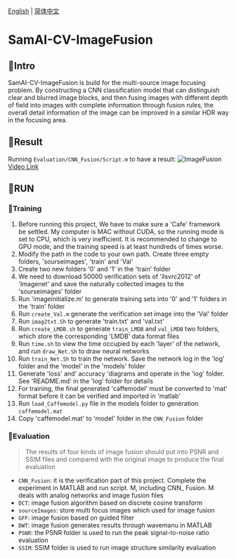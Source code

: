 [English](./README.md) | [简体中文](./README.zh-CN.md)
# SamAI-CV-ImageFusion
## 🍧Intro
SamAI-CV-ImageFusion is build for the multi-source image focusing problem. By constructing a CNN classification model that can distinguish clear and blurred image blocks, and then fusing images with different depth of field into images with complete information through fusion rules, the overall detail information of the image can be improved in a similar HDR way in the focusing area.
## 🍧Result
Running `Evaluation/CNN_Fusion/Script.m` to have a result:
![ImageFusion](https://cdn.nlark.com/yuque/0/2021/gif/437349/1630327292873-edcae938-1ed2-44ff-957a-13b7abdeff27.gif)
[Video Link](https://cloud.video.taobao.com/play/u/437349/p/1/d/hd/e/6/t/1/324831602650.mp4?auth_key=YXBwX2tleT04MDAwMDAwMTImYXV0aF9pbmZvPXsidGltZXN0YW1wRW5jcnlwdGVkIjoiYjhjOTllMDBlNjQwOTEyNWJhNmQxYjY1MzU0N2ExODgifSZkdXJhdGlvbj0mdGltZXN0YW1wPTE2MzAzNDI4Mjg=)
## 🍧RUN
### 🔖Training
1. Before running this project, We have to make sure a 'Cafe' framework be settled. My computer is MAC without CUDA, so the running mode is set to CPU, which is very inefficient. It is recommended to change to GPU mode, and the training speed is at least hundreds of times worse.
2. Modify the path in the code to your own path. Create three empty folders, 'sourseimages', 'train' and 'Val'
3. Create two new folders '0' and '1' in the 'train' folder
4. We need to download 50000 verification sets of 'ilsvrc2012' of 'Imagenet' and save the naturally collected images to the 'sourseimages' folder
5. Run 'imageinitialize.m' to generate training sets into '0' and '1' folders in the 'train' folder
6. Run `create_Val.m` generate the verification set image into the 'Val' folder
7. Run `imag2txt.Sh` to generate 'train.txt' and 'val.txt'
8. Run `create_LMDB.sh` to generate `train_LMDB` and `val_LMDB` two folders, which store the corresponding 'LMDB' data format files
9. Run `time.sh` to view the time occupied by each 'layer' of the network, and run `draw_Net.Sh` to draw neural networks
10. Run `train_Net.Sh` to train the network. Save the network log in the 'log' folder and the 'model' in the 'models' folder
11. Generate 'loss' and' accuracy 'diagrams and operate in the 'log' folder. See 'README.md' in the 'log' folder for details
12. For training, the final generated 'caffemodel' must be converted to 'mat' format before it can be verified and imported in 'matlab'
13. Run `load_Caffemodel.py` file in the models folder to generation `caffemodel.mat`
14. Copy 'caffemodel.mat' to 'model' folder in the `CNN_Fusion` folder
### 🔖Evaluation
> The results of four kinds of image fusion should put into PSNR and SSIM files and compared with the original image to produce the final evaluation
* `CNN_Fusion`: it is the verification part of this project. Complete the experiment in MATLAB and run script. M, including CNN_ Fusion. M deals with analog networks and image fusion files
* `DCT`: image fusion algorithm based on discrete cosine transform
* `sourceImages`: store multi focus images which used for image fusion
* `GFF`: image fusion based on guided filter
* `DWT`: image fusion generates results through wavemanu in MATLAB
* `PSNR`: the PSNR folder is used to run the peak signal-to-noise ratio evaluation
* `SSIM`: SSIM folder is used to run image structure similarity evaluation